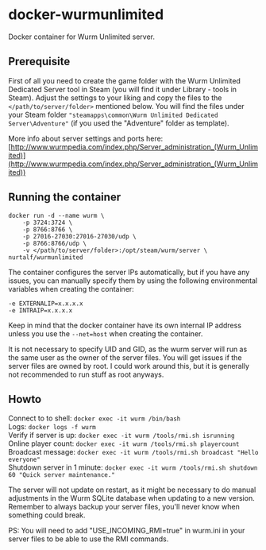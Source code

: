 # docker-wurmunlimited

Docker container for Wurm Unlimited server.

## Prerequisite

First of all you need to create the game folder with the Wurm Unlimited Dedicated Server tool in Steam (you will find it under Library - tools in Steam). Adjust the settings to your liking and copy the files to the  `</path/to/server/folder>`  mentioned below. You will find the files under your Steam folder  `"steamapps\common\Wurm Unlimited Dedicated Server\Adventure"`  (if you used the "Adventure" folder as template).

More info about server settings and ports here:  
[http://www.wurmpedia.com/index.php/Server_administration_(Wurm_Unlimited)](http://www.wurmpedia.com/index.php/Server_administration_(Wurm_Unlimited))

## Running the container

```
docker run -d --name wurm \
    -p 3724:3724 \
    -p 8766:8766 \
    -p 27016-27030:27016-27030/udp \
    -p 8766:8766/udp \
    -v </path/to/server/folder>:/opt/steam/wurm/server \
nurtalf/wurmunlimited
```

The container configures the server IPs automatically, but if you have any issues, you can manually specify them by using the following environmental variables when creating the container:

```
-e EXTERNALIP=x.x.x.x
-e INTRAIP=x.x.x.x
```

Keep in mind that the docker container have its own internal IP address unless you use the  `--net=host`  when creating the container.

It is not necessary to specify UID and GID, as the wurm server will run as the same user as the owner of the server files. You will get issues if the server files are owned by root. I could work around this, but it is generally not recommended to run stuff as root anyways.

## Howto

Connect to to shell:  `docker exec -it wurm /bin/bash`  
Logs:  `docker logs -f wurm`  
Verify if server is up:  `docker exec -it wurm /tools/rmi.sh isrunning`  
Online player count:  `docker exec -it wurm /tools/rmi.sh playercount`  
Broadcast message:  `docker exec -it wurm /tools/rmi.sh broadcast "Hello everyone"`  
Shutdown server in 1 minute:  `docker exec -it wurm /tools/rmi.sh shutdown 60 "Quick server maintenance."`

The server will not update on restart, as it might be necessary to do manual adjustments in the Wurm SQLite database when updating to a new version. Remember to always backup your server files, you'll never know when something could break.

PS: You will need to add "USE_INCOMING_RMI=true" in wurm.ini in your server files to be able to use the RMI commands.
